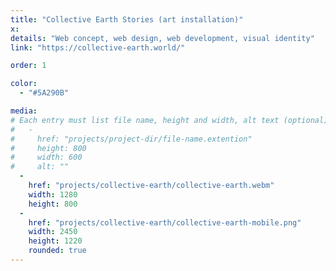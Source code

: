 ```yaml
---
title: "Collective Earth Stories (art installation)"
x:
details: "Web concept, web design, web development, visual identity"
link: "https://collective-earth.world/"

order: 1

color: 
  - "#5A290B"

media: 
# Each entry must list file name, height and width, alt text (optional)
#   -
#     href: "projects/project-dir/file-name.extention"
#     height: 800
#     width: 600
#     alt: ""
  -
    href: "projects/collective-earth/collective-earth.webm"
    width: 1280
    height: 800
  -
    href: "projects/collective-earth/collective-earth-mobile.png"
    width: 2450
    height: 1220
    rounded: true
---
```

